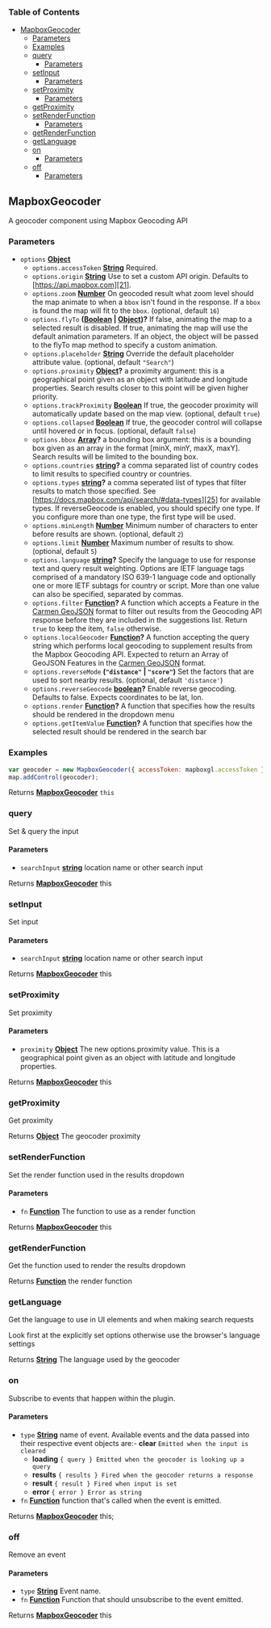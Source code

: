 <!-- Generated by documentation.js. Update this documentation by updating the source code. -->

### Table of Contents

-   [MapboxGeocoder][1]
    -   [Parameters][2]
    -   [Examples][3]
    -   [query][4]
        -   [Parameters][5]
    -   [setInput][6]
        -   [Parameters][7]
    -   [setProximity][8]
        -   [Parameters][9]
    -   [getProximity][10]
    -   [setRenderFunction][11]
        -   [Parameters][12]
    -   [getRenderFunction][13]
    -   [getLanguage][14]
    -   [on][15]
        -   [Parameters][16]
    -   [off][17]
        -   [Parameters][18]

## MapboxGeocoder

A geocoder component using Mapbox Geocoding API

### Parameters

-   `options` **[Object][19]** 
    -   `options.accessToken` **[String][20]** Required.
    -   `options.origin` **[String][20]** Use to set a custom API origin. Defaults to [https://api.mapbox.com][21].
    -   `options.zoom` **[Number][22]** On geocoded result what zoom level should the map animate to when a `bbox` isn't found in the response. If a `bbox` is found the map will fit to the `bbox`. (optional, default `16`)
    -   `options.flyTo` **([Boolean][23] \| [Object][19])?** If false, animating the map to a selected result is disabled. If true, animating the map will use the default animation parameters. If an object, the object will be passed to the flyTo map method to specify a custom animation.
    -   `options.placeholder` **[String][20]** Override the default placeholder attribute value. (optional, default `"Search"`)
    -   `options.proximity` **[Object][19]?** a proximity argument: this is
        a geographical point given as an object with latitude and longitude
        properties. Search results closer to this point will be given
        higher priority.
    -   `options.trackProximity` **[Boolean][23]** If true, the geocoder proximity will automatically update based on the map view. (optional, default `true`)
    -   `options.collapsed` **[Boolean][23]** If true, the geocoder control will collapse until hovered or in focus. (optional, default `false`)
    -   `options.bbox` **[Array][24]?** a bounding box argument: this is
        a bounding box given as an array in the format [minX, minY, maxX, maxY].
        Search results will be limited to the bounding box.
    -   `options.countries` **[string][20]?** a comma separated list of country codes to
        limit results to specified country or countries.
    -   `options.types` **[string][20]?** a comma seperated list of types that filter
        results to match those specified. See [https://docs.mapbox.com/api/search/#data-types][25]
        for available types.
        If reverseGeocode is enabled, you should specify one type. If you configure more than one type, the first type will be used.
    -   `options.minLength` **[Number][22]** Minimum number of characters to enter before results are shown. (optional, default `2`)
    -   `options.limit` **[Number][22]** Maximum number of results to show. (optional, default `5`)
    -   `options.language` **[string][20]?** Specify the language to use for response text and query result weighting. Options are IETF language tags comprised of a mandatory ISO 639-1 language code and optionally one or more IETF subtags for country or script. More than one value can also be specified, separated by commas.
    -   `options.filter` **[Function][26]?** A function which accepts a Feature in the [Carmen GeoJSON][27] format to filter out results from the Geocoding API response before they are included in the suggestions list. Return `true` to keep the item, `false` otherwise.
    -   `options.localGeocoder` **[Function][26]?** A function accepting the query string which performs local geocoding to supplement results from the Mapbox Geocoding API. Expected to return an Array of GeoJSON Features in the [Carmen GeoJSON][27] format.
    -   `options.reverseMode` **(`"distance"` \| `"score"`)** Set the factors that are used to sort nearby results. (optional, default `'distance'`)
    -   `options.reverseGeocode` **[boolean][23]?** Enable reverse geocoding. Defaults to false. Expects coordinates to be lat, lon.
    -   `options.render` **[Function][26]?** A function that specifies how the results should be rendered in the dropdown menu
    -   `options.getItemValue` **[Function][26]?** A function that specifies how the selected result should be rendered in the search bar

### Examples

```javascript
var geocoder = new MapboxGeocoder({ accessToken: mapboxgl.accessToken });
map.addControl(geocoder);
```

Returns **[MapboxGeocoder][28]** `this`

### query

Set & query the input

#### Parameters

-   `searchInput` **[string][20]** location name or other search input

Returns **[MapboxGeocoder][28]** this

### setInput

Set input

#### Parameters

-   `searchInput` **[string][20]** location name or other search input

Returns **[MapboxGeocoder][28]** this

### setProximity

Set proximity

#### Parameters

-   `proximity` **[Object][19]** The new options.proximity value. This is a geographical point given as an object with latitude and longitude properties.

Returns **[MapboxGeocoder][28]** this

### getProximity

Get proximity

Returns **[Object][19]** The geocoder proximity

### setRenderFunction

Set the render function used in the results dropdown

#### Parameters

-   `fn` **[Function][26]** The function to use as a render function

Returns **[MapboxGeocoder][28]** this

### getRenderFunction

Get the function used to render the results dropdown

Returns **[Function][26]** the render function

### getLanguage

Get the language to use in UI elements and when making search requests

Look first at the explicitly set options otherwise use the browser's language settings

Returns **[String][20]** The language used by the geocoder

### on

Subscribe to events that happen within the plugin.

#### Parameters

-   `type` **[String][20]** name of event. Available events and the data passed into their respective event objects are:-   **clear** `Emitted when the input is cleared`
    -   **loading** `{ query } Emitted when the geocoder is looking up a query`
    -   **results** `{ results } Fired when the geocoder returns a response`
    -   **result** `{ result } Fired when input is set`
    -   **error** `{ error } Error as string`
-   `fn` **[Function][26]** function that's called when the event is emitted.

Returns **[MapboxGeocoder][28]** this;

### off

Remove an event

#### Parameters

-   `type` **[String][20]** Event name.
-   `fn` **[Function][26]** Function that should unsubscribe to the event emitted.

Returns **[MapboxGeocoder][28]** this

[1]: #mapboxgeocoder

[2]: #parameters

[3]: #examples

[4]: #query

[5]: #parameters-1

[6]: #setinput

[7]: #parameters-2

[8]: #setproximity

[9]: #parameters-3

[10]: #getproximity

[11]: #setrenderfunction

[12]: #parameters-4

[13]: #getrenderfunction

[14]: #getlanguage

[15]: #on

[16]: #parameters-5

[17]: #off

[18]: #parameters-6

[19]: https://developer.mozilla.org/docs/Web/JavaScript/Reference/Global_Objects/Object

[20]: https://developer.mozilla.org/docs/Web/JavaScript/Reference/Global_Objects/String

[21]: https://api.mapbox.com

[22]: https://developer.mozilla.org/docs/Web/JavaScript/Reference/Global_Objects/Number

[23]: https://developer.mozilla.org/docs/Web/JavaScript/Reference/Global_Objects/Boolean

[24]: https://developer.mozilla.org/docs/Web/JavaScript/Reference/Global_Objects/Array

[25]: https://docs.mapbox.com/api/search/#data-types

[26]: https://developer.mozilla.org/docs/Web/JavaScript/Reference/Statements/function

[27]: https://github.com/mapbox/carmen/blob/master/carmen-geojson.md

[28]: #mapboxgeocoder
